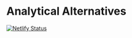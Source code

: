 # Analytical Alternatives
[![Netlify Status](https://api.netlify.com/api/v1/badges/11743705-3551-446b-8ce6-8d53046925ef/deploy-status)](https://app.netlify.com/sites/remarkable-choux-29c2f7/deploys)
